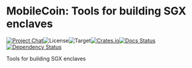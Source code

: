 # MobileCoin: Tools for building SGX enclaves

[![Project Chat][chat-image]][chat-link]<!--
-->![License][license-image]<!--
-->![Target][target-image]<!--
-->[![Crates.io][crate-image]][crate-link]<!--
-->[![Docs Status][docs-image]][docs-link]<!--
-->[![Dependency Status][deps-image]][deps-link]

Tools for building SGX enclaves

[chat-image]: https://img.shields.io/discord/844353360348971068?style=flat-square
[chat-link]: https://mobilecoin.chat
[license-image]: https://img.shields.io/crates/l/mc-sgx-?style=flat-square
[target-image]: https://img.shields.io/badge/target-x86__64-blue?style=flat-square
[crate-image]: https://img.shields.io/crates/v/mc-sgx-sdk-tools.svg?style=flat-square
[crate-link]: https://crates.io/crates/mc-sgx-sdk-tools
[docs-image]: https://img.shields.io/docsrs/mc-sgx-sdk-tools?style=flat-square
[docs-link]: https://docs.rs/crate/mc-sgx-sdk-tools
[deps-image]: https://deps.rs/crate/mc-sgx-sdk-tools/0.9.0/status.svg?style=flat-square
[deps-link]: https://deps.rs/crate/mc-sgx-sdk-tools/0.9.0

